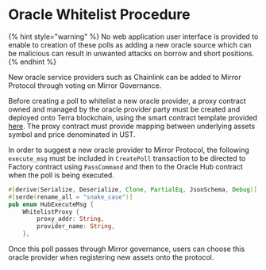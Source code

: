# Oracle Whitelist Procedure

{% hint style="warning" %}
No web application user interface is provided to enable to creation of these polls as adding a new oracle source which can be malicious can result in unwanted attacks on borrow and short positions.
{% endhint %}

New oracle service providers such as Chainlink can be added to Mirror Protocol through voting on Mirror Governance.&#x20;

Before creating a poll to whitelist a new oracle provider, a proxy contract owned and managed by the oracle provider party must be created and deployed onto Terra blockchain, using the smart contract template provided [here](https://github.com/terra-money/tefi-oracle-contracts/tree/main/contracts/oracle-proxy-template). The proxy contract must provide mapping between underlying assets symbol and price denominated in UST.

In order to suggest a new oracle provider to Mirror Protocol, the following `execute_msg` must be included in `CreatePoll` transaction to be directed to Factory contract using `PassCommand` and then to the Oracle Hub contract when the poll is being executed.&#x20;

```rust
#[derive(Serialize, Deserialize, Clone, PartialEq, JsonSchema, Debug)]
#[serde(rename_all = "snake_case")]
pub enum HubExecuteMsg {
    WhitelistProxy {
        proxy_addr: String,
        provider_name: String,
    },
```

Once this poll passes through Mirror governance, users can choose this oracle provider when registering new assets onto the protocol.&#x20;
